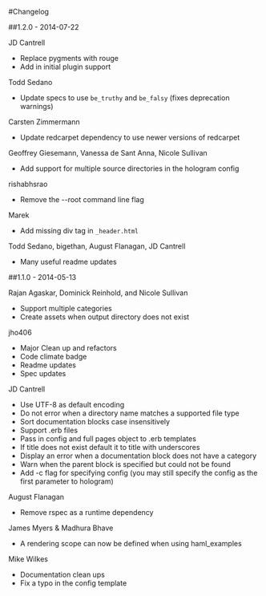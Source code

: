 #Changelog

##1.2.0 - 2014-07-22

JD Cantrell
* Replace pygments with rouge
* Add in initial plugin support

Todd Sedano
* Update specs to use `be_truthy` and `be_falsy` (fixes deprecation
  warnings)

Carsten Zimmermann
* Update redcarpet dependency to use newer versions of redcarpet

Geoffrey Giesemann, Vanessa de Sant Anna, Nicole Sullivan
* Add support for multiple source directories in the hologram config

rishabhsrao
* Remove the --root command line flag

Marek
* Add missing div tag in `_header.html`

Todd Sedano, bigethan, August Flanagan, JD Cantrell
* Many useful readme updates

##1.1.0 - 2014-05-13

Rajan Agaskar, Dominick Reinhold, and Nicole Sullivan
* Support multiple categories
* Create assets when output directory does not exist

jho406
* Major Clean up and refactors
* Code climate badge
* Readme updates
* Spec updates


JD Cantrell
* Use UTF-8 as default encoding
* Do not error when a directory name matches a supported file type
* Sort documentation blocks case insensitively
* Support .erb files
* Pass in config and full pages object to .erb templates
* If title does not exist default it to title with underscores
* Display an error when a documentation block does not have a category
* Warn when the parent block is specified but could not be found
* Add -c flag for specifying config (you may still specify the config as
  the first parameter to hologram)

August Flanagan
* Remove rspec as a runtime dependency

James Myers & Madhura Bhave
* A rendering scope can now be defined when using haml_examples

Mike Wilkes
* Documentation clean ups
* Fix a typo in the config template
